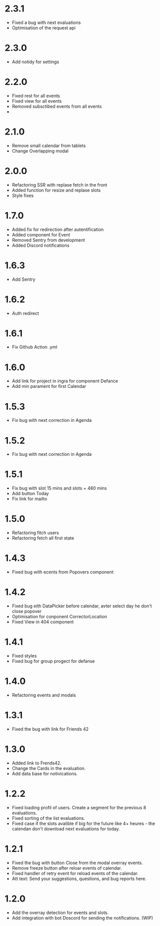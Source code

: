 # 2.3.1
- Fixed a bug with next evaluations
- Optimisation of the request api

# 2.3.0
- Add notidy for settings

# 2.2.0
- Fixed rest for all events
- Fixed view for all events
- Removed subsctibed events from all events
- 

# 2.1.0
- Remove small calendar from tablets
- Change Overlapping modal

# 2.0.0
- Refactoring SSR with replase fetch in the front
- Added function for resize and replase slots
- Style fixes

# 1.7.0
- Added fix for redirection after autentification
- Added component for Event
- Removed Sentry from development
- Added Discord notifications

# 1.6.3
- Add Sentry
 
# 1.6.2
- Auth redirect

# 1.6.1
- Fix Github Action .yml

# 1.6.0
- Add link for project in ingra for component Defance
- Add min parament for first Calendar

# 1.5.3
- Fix bug with next correction in Agenda

# 1.5.2
- Fix bug with next correction in Agenda

# 1.5.1
- Fix bug with slot 15 mins and slots + 480 mins
- Add button Today
- Fix link for mailto

# 1.5.0
- Refactoring fitch users
- Refactoring fetch all first state

# 1.4.3
- Fixed bug with ecents from Popovers component

# 1.4.2
- Fixed bug eith DataPicker before calendar, avter select day he don't close popover
- Optimisation for conponent CorrectorLocation
- Fixed View in 404 component

# 1.4.1
- Fixed styles
- Fixed bug for group progect for defanse

# 1.4.0
- Refactoring events and modals

# 1.3.1
- Fixed the bug with link for Friends 42

# 1.3.0
- Added link to Frends42.
- Change the Cards in the evaluation.
- Add data base for notivications.

# 1.2.2
- Fixed loading profil of users. Create a segment for the previous 8 evaluations.
- Fixed sorting of the list evaluations.
- Fixed case if the slots avalible if big for the future like 4+ heures - the calendan don't download next evaluations for today.

# 1.2.1
- Fixed the bug with button Close from the modal overray events.
- Remove freeze button after reloar events of calendar.
- Fixed handler of retry event for reload events of the calendar.
- Att text: Send your suggestions, questions, and bug reports here.

# 1.2.0
- Add the overray detection for events and slots.
- Add integration with bot Doscord for sending the notifications. (WIP)